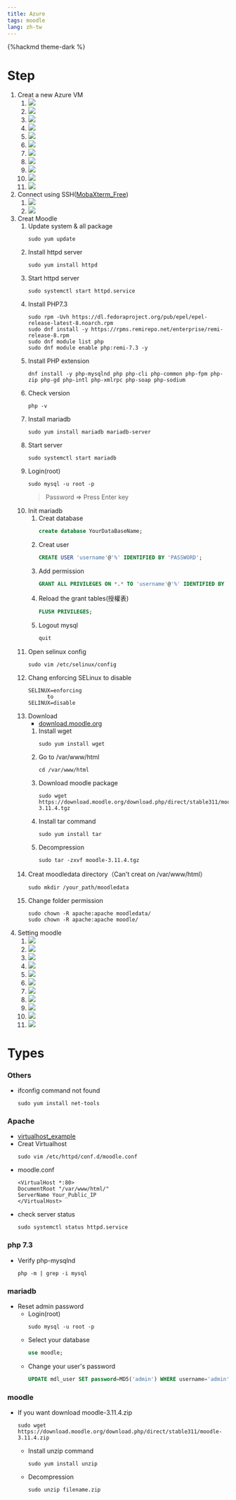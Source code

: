 ```yaml
---
title: Azure
tags: moodle
lang: zh-tw
---
```


{%hackmd theme-dark %}

# Step
1. Creat a new Azure VM
    1. ![](https://i.imgur.com/p5hsSNV.png)
    2. ![](https://i.imgur.com/s4iQOhu.png)
    3. ![](https://i.imgur.com/04QjQAc.png)
    4. ![](https://i.imgur.com/7JLI1AG.png)
    5. ![](https://i.imgur.com/SYkKYw4.png)
    6. ![](https://i.imgur.com/kaMofjg.png)
    7. ![](https://i.imgur.com/UeIgdDt.png)
    8. ![](https://i.imgur.com/0QRTPds.png)
    9. ![](https://i.imgur.com/asUTKX3.png)
    10. ![](https://i.imgur.com/f9tgzBS.png)
    11. ![](https://i.imgur.com/hRKDMt2.png)
2. Connect using SSH([MobaXterm_Free](https://mobaxterm.mobatek.net/download.html))
    1. ![](https://i.imgur.com/9wZM9IQ.png)
    2. ![](https://i.imgur.com/x97vqUB.png)
3. Creat Moodle
    1. Update system & all package
		```shell
		sudo yum update
		```
    2. Install httpd server
    	```shell
    	sudo yum install httpd
    	```
    3. Start httpd server
    	```shell
    	sudo systemctl start httpd.service
    	```
    4. Install PHP7.3
        ```shell
    	sudo rpm -Uvh https://dl.fedoraproject.org/pub/epel/epel-release-latest-8.noarch.rpm
    	sudo dnf install -y https://rpms.remirepo.net/enterprise/remi-release-8.rpm
    	sudo dnf module list php
    	sudo dnf module enable php:remi-7.3 -y
    	```
    5. Install PHP extension
        ```shell
    	dnf install -y php-mysqlnd php php-cli php-common php-fpm php-zip php-gd php-intl php-xmlrpc php-soap php-sodium
    	```
    6. Check version
    	```shell
    	php -v
    	```
    7. Install mariadb
		```shell
		sudo yum install mariadb mariadb-server
		```
    8. Start server
    	```shell
    	sudo systemctl start mariadb
    	```
    9. Login(root)
    	```shell
    	sudo mysql -u root -p
    	```
        > Password => Press Enter key
    10. Init mariadb
    	1. Creat database
    	    ```sql
    	    create database YourDataBaseName;
    	    ```
    	2. Creat user
    	    ```sql
    	    CREATE USER 'username'@'%' IDENTIFIED BY 'PASSWORD';
    	    ```
    	3. Add permission
    		```sql
    		GRANT ALL PRIVILEGES ON *.* TO 'username'@'%' IDENTIFIED BY 'PASSWORD';
    	    ```
    	4. Reload the grant tables(授權表)
    	    ```sql
    	    FLUSH PRIVILEGES;
    	    ```
        5. Logout mysql
            ```sql
            quit
            ```
    11. Open selinux config
    	```shell
    	sudo vim /etc/selinux/config
    	```
    12. Chang enforcing SELinux to disable
    	```shell
    	SELINUX=enforcing
    	      to
    	SELINUX=disable
    	```
    13. Download
	    - [download.moodle.org](https://download.moodle.org/releases/latest/)
	    1. Install wget
	        ```shell
	        sudo yum install wget
	        ```
	    2. Go to /var/www/html
	        ```shell
	        cd /var/www/html
	        ```
	    3. Download moodle package
	        ```shell
	    	sudo wget https://download.moodle.org/download.php/direct/stable311/moodle-3.11.4.tgz
	        ```
	    4. Install tar command
	        ```shell
	        sudo yum install tar
	        ```
	    5. Decompression 
	        ```shell
	        sudo tar -zxvf moodle-3.11.4.tgz
	        ```
    14. Creat moodledata directory（Can't creat on /var/www/html）
    	```shell
    	sudo mkdir /your_path/moodledata
    	```
	15. Change folder permission
		```shell
		sudo chown -R apache:apache moodledata/
        sudo chown -R apache:apache moodle/
		```
4. Setting moodle
    1. ![](https://i.imgur.com/P3WzxUh.png)
    2. ![](https://i.imgur.com/XLxjgjZ.png)
    3. ![](https://i.imgur.com/pxfgynl.png)
    4. ![](https://i.imgur.com/PuZRAv5.png)
    5. ![](https://i.imgur.com/r94K2jP.png)
    6. ![](https://i.imgur.com/Y39E8LS.png)
    7. ![](https://i.imgur.com/GMf8E0Z.png)
    8. ![](https://i.imgur.com/7BqsE0P.png)
    9. ![](https://i.imgur.com/AwLjDLM.png)
    10. ![](https://i.imgur.com/SHM4e4k.png)
    11. ![](https://i.imgur.com/zUqWK1Q.png)

# Types
### Others
- ifconfig command not found
    ```shell
    sudo yum install net-tools
    ```

### Apache
- [virtualhost_example](https://httpd.apache.org/docs/2.4/vhosts/examples.html)
- Creat Virtualhost
    ```shell
    sudo vim /etc/httpd/conf.d/moodle.conf
    ```
- moodle.conf
    ```apache=
    <VirtualHost *:80>
	DocumentRoot "/var/www/html/"
	ServerName Your_Public_IP
    </VirtualHost>
    ```
- check server status
    ```shell
    sudo systemctl status httpd.service
    ```

### php 7.3
- Verify php-mysqlnd
    ```shell
    php -m | grep -i mysql
    ```
### mariadb
- Reset admin password
    - Login(root)
        ```shell
        sudo mysql -u root -p
        ```
    - Select your database
        ```sql
        use moodle;
        ```
    - Change your user's password
    	```sql
    	UPDATE mdl_user SET password=MD5('admin') WHERE username='admin';
        ```

### moodle
- If you want download moodle-3.11.4.zip
    ```shell
	sudo wget https://download.moodle.org/download.php/direct/stable311/moodle-3.11.4.zip
	```
    - Install unzip command
        ```shell
        sudo yum install unzip
        ```
    - Decompression
        ```shell
        sudo unzip filename.zip
        ```